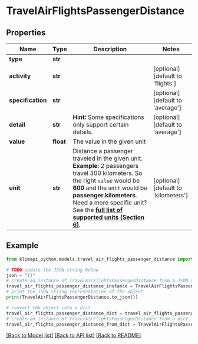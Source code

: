 # TravelAirFlightsPassengerDistance


## Properties

Name | Type | Description | Notes
------------ | ------------- | ------------- | -------------
**type** | **str** |  | 
**activity** | **str** |  | [optional] [default to 'flights']
**specification** | **str** |  | [optional] [default to 'average']
**detail** | **str** |  **Hint:** Some specifications only support certain details. | [optional] [default to 'average']
**value** | **float** | The value in the given unit | 
**unit** | **str** | Distance a passenger traveled in the given unit.    **Example:** 2 passengers travel 300 kilometers. So the right `value` would be **600** and the `unit` would be **passenger.kilometers**.    Need a more specific unit? See the **[full list of supported units (Section 6)](https://convert.js.org/types/_unitsbymeasureraw)**. | [optional] [default to 'kilometers']

## Example

```python
from klimapi_python.models.travel_air_flights_passenger_distance import TravelAirFlightsPassengerDistance

# TODO update the JSON string below
json = "{}"
# create an instance of TravelAirFlightsPassengerDistance from a JSON string
travel_air_flights_passenger_distance_instance = TravelAirFlightsPassengerDistance.from_json(json)
# print the JSON string representation of the object
print(TravelAirFlightsPassengerDistance.to_json())

# convert the object into a dict
travel_air_flights_passenger_distance_dict = travel_air_flights_passenger_distance_instance.to_dict()
# create an instance of TravelAirFlightsPassengerDistance from a dict
travel_air_flights_passenger_distance_from_dict = TravelAirFlightsPassengerDistance.from_dict(travel_air_flights_passenger_distance_dict)
```
[[Back to Model list]](../README.md#documentation-for-models) [[Back to API list]](../README.md#documentation-for-api-endpoints) [[Back to README]](../README.md)


